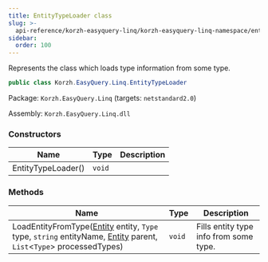 ```yaml
---
title: EntityTypeLoader class
slug: >-
  api-reference/korzh-easyquery-linq/korzh-easyquery-linq-namespace/entitytypeloader-class
sidebar:
  order: 100
---
```


Represents the class which loads type information from some type.
```csharp
public class Korzh.EasyQuery.Linq.EntityTypeLoader

```
Package: `Korzh.EasyQuery.Linq` (targets: `netstandard2.0`)

Assembly: `Korzh.EasyQuery.Linq.dll`

### Constructors

| Name | Type | Description | 
| --- | --- | --- | 
| EntityTypeLoader() | `void` |  | 


### Methods

| Name | Type | Description | 
| --- | --- | --- | 
| LoadEntityFromType([Entity](///easyquery/docs/api-reference/korzh-easyquery/korzh-easyquery-namespace/entity-class) entity, `Type` type, `string` entityName, [Entity](///easyquery/docs/api-reference/korzh-easyquery/korzh-easyquery-namespace/entity-class) parent, `List`&lt;`Type`&gt; processedTypes) | `void` | Fills entity type info from some type. |

